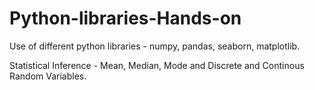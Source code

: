 # Python-libraries-Hands-on

Use of different python libraries - numpy, pandas, seaborn, matplotlib.

Statistical Inference - Mean, Median, Mode and Discrete and Continous Random Variables.
